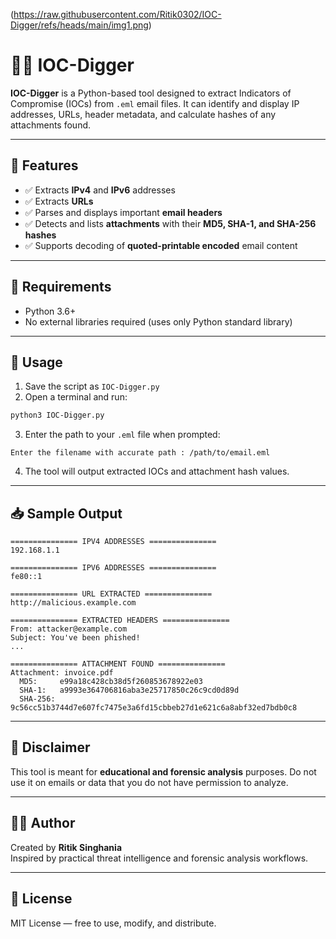 (https://raw.githubusercontent.com/Ritik0302/IOC-Digger/refs/heads/main/img1.png)
# 🕵️‍♂️ IOC-Digger

**IOC-Digger** is a Python-based tool designed to extract Indicators of Compromise (IOCs) from `.eml` email files. It can identify and display IP addresses, URLs, header metadata, and calculate hashes of any attachments found.

---

## 📌 Features

- ✅ Extracts **IPv4** and **IPv6** addresses
- ✅ Extracts **URLs**
- ✅ Parses and displays important **email headers**
- ✅ Detects and lists **attachments** with their **MD5, SHA-1, and SHA-256 hashes**
- ✅ Supports decoding of **quoted-printable encoded** email content

---

## 📂 Requirements

- Python 3.6+
- No external libraries required (uses only Python standard library)

---

## 🚀 Usage

1. Save the script as `IOC-Digger.py`
2. Open a terminal and run:

```bash
python3 IOC-Digger.py
```

3. Enter the path to your `.eml` file when prompted:

```
Enter the filename with accurate path : /path/to/email.eml
```

4. The tool will output extracted IOCs and attachment hash values.

---

## 📥 Sample Output

```
=============== IPV4 ADDRESSES ===============
192.168.1.1

=============== IPV6 ADDRESSES ===============
fe80::1

=============== URL EXTRACTED ===============
http://malicious.example.com

=============== EXTRACTED HEADERS ===============
From: attacker@example.com
Subject: You've been phished!
...

=============== ATTACHMENT FOUND ===============
Attachment: invoice.pdf
  MD5:     e99a18c428cb38d5f260853678922e03
  SHA-1:   a9993e364706816aba3e25717850c26c9cd0d89d
  SHA-256: 9c56cc51b3744d7e607fc7475e3a6fd15cbbeb27d1e621c6a8abf32ed7bdb0c8
```

---

## 🔐 Disclaimer

This tool is meant for **educational and forensic analysis** purposes. Do not use it on emails or data that you do not have permission to analyze.

---

## 👨‍💻 Author

Created by **Ritik Singhania**  
Inspired by practical threat intelligence and forensic analysis workflows.

---

## 📃 License

MIT License — free to use, modify, and distribute.
